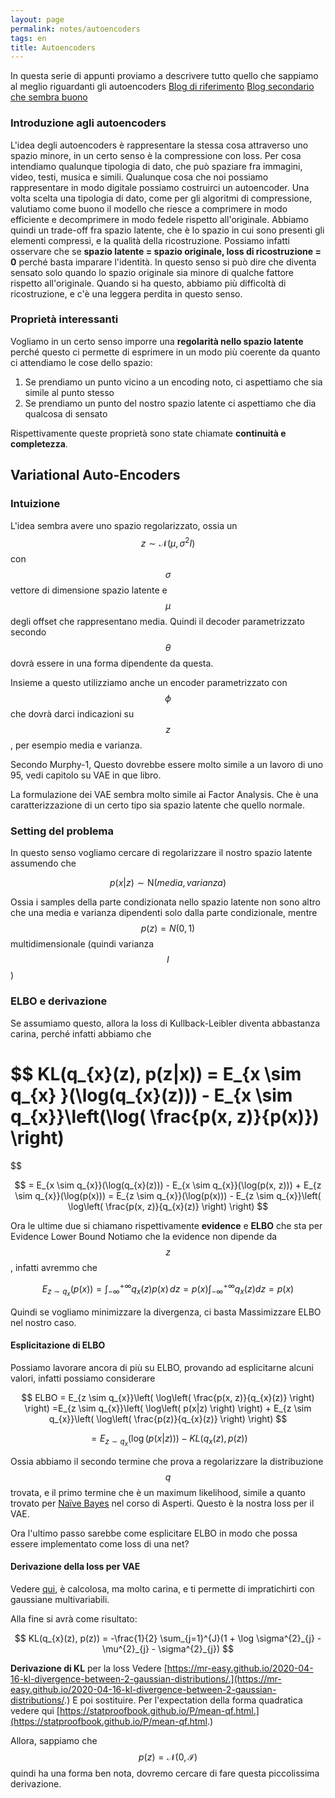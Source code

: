 ```yaml
---
layout: page
permalink: notes/autoencoders
tags: en
title: Autoencoders
---
```


In questa serie di appunti proviamo a descrivere tutto quello che sappiamo al meglio riguardanti gli autoencoders
[Blog di riferimento](https://towardsdatascience.com/understanding-variational-autoencoders-vaes-f70510919f73)
[Blog secondario che sembra buono](https://mbernste.github.io/posts/vae/)
### Introduzione agli autoencoders

L'idea degli autoencoders è rappresentare la stessa cosa attraverso uno spazio minore, in un certo senso è la compressione con loss.
Per cosa intendiamo qualunque tipologia di dato, che può spaziare fra immagini, video, testi, musica e simili. Qualunque cosa che noi possiamo rappresentare in modo digitale possiamo costruirci un autoencoder.
Una volta scelta una tipologia di dato, come per gli algoritmi di compressione, valutiamo come buono il modello che riesce a comprimere in modo efficiente e decomprimere in modo fedele rispetto all'originale.
Abbiamo quindi un trade-off fra spazio latente, che è lo spazio in cui sono presenti gli elementi compressi, e la qualità della ricostruzione.
Possiamo infatti osservare che se **spazio latente = spazio originale, loss di ricostruzione = 0** perché basta imparare l'identità.
In questo senso si può dire che diventa sensato solo quando lo spazio originale sia minore di qualche fattore rispetto all'originale. Quando si ha questo, abbiamo più difficoltà di ricostruzione, e c'è una leggera perdita in questo senso.


### Proprietà interessanti
Vogliamo in un certo senso imporre una **regolarità nello spazio latente** perché questo ci permette di esprimere in un modo più coerente da quanto ci attendiamo le cose dello spazio:
1. Se prendiamo un punto vicino a un encoding noto, ci aspettiamo che sia simile al punto stesso
2. Se prendiamo un punto del nostro spazio latente ci aspettiamo che dia qualcosa di sensato

Rispettivamente queste proprietà sono state chiamate **continuità e completezza**.

## Variational Auto-Encoders

### Intuizione
L'idea sembra avere uno spazio regolarizzato, ossia un
$$z \sim \mathcal{N}(\mu, \sigma^{2}I)$$ con $$\sigma$$ vettore di dimensione spazio latente e $$\mu$$ degli offset che rappresentano media. 
Quindi il decoder parametrizzato secondo $$\theta$$ dovrà essere in una forma dipendente da questa.

Insieme a questo utilizziamo anche un encoder parametrizzato con $$\phi$$ che dovrà darci indicazioni su $$z$$, per esempio media e varianza.

Secondo Murphy-1, Questo dovrebbe essere molto simile a un lavoro di uno 95, vedi capitolo su VAE in que libro.

La formulazione dei VAE sembra molto simile ai Factor Analysis. Che è una caratterizzazione di un certo tipo sia spazio latente che quello normale.

### Setting del problema

In questo senso vogliamo cercare di regolarizzare il nostro spazio latente assumendo che

$$
p(x | z) \sim \mathrm{N}(media, varianza)
$$

Ossia i samples della parte condizionata nello spazio latente non sono altro che una media e varianza dipendenti solo dalla parte condizionale, mentre $$p(z) = N(0, 1)$$ multidimensionale (quindi varianza $$I$$)



### ELBO e derivazione
Se assumiamo questo, allora la loss di Kullback-Leibler diventa abbastanza carina, perché infatti abbiamo che


$$
KL(q_{x}(z), p(z|x)) = E_{x \sim q_{x} }(\log(q_{x}(z))) - E_{x \sim q_{x}}\left(\log( \frac{p(x, z)}{p(x)}) \right)
=
$$


$$
= E_{x \sim q_{x}}(\log(q_{x}(z))) - E_{x \sim q_{x}}(\log(p(x, z))) + E_{z \sim q_{x}}(\log(p(x))) 
= E_{z \sim q_{x}}(\log(p(x)))  - E_{z \sim q_{x}}\left( \log\left( \frac{p(x, z)}{q_{x}(z)} \right) \right) 
$$

Ora le ultime due si chiamano rispettivamente **evidence** e **ELBO** che sta per Evidence Lower Bound
Notiamo che la evidence non dipende da $$z$$, infatti avremmo che

$$
E_{z \sim q_{x}}(p(x))  = \int _{-\infty}^{+\infty} q_{x}(z) p(x) \, dz = p(x)  \int _{-\infty}^{+\infty} q_{x}(z) dz = p(x)
$$

Quindi se vogliamo minimizzare la divergenza, ci basta Massimizzare ELBO nel nostro caso.

#### Esplicitazione di ELBO
Possiamo lavorare ancora di più su ELBO, provando ad esplicitarne alcuni valori, infatti possiamo considerare


$$
ELBO = E_{z \sim q_{x}}\left( \log\left( \frac{p(x, z)}{q_{x}(z)} \right) \right) 
=E_{z \sim q_{x}}\left( \log\left( p(x|z) \right) \right)  + E_{z \sim q_{x}}\left( \log\left( \frac{p(z)}{q_{x}(z)} \right) \right) 
$$


$$
= E_{z \sim q_{x}}\left( \log\left( p(x|z) \right) \right)  - KL(q_{x}(z), p(z))
$$


Ossia abbiamo il secondo termine che prova a regolarizzare la distribuzione $$q$$ trovata, e il primo termine che è un maximum likelihood, simile a quanto trovato per [Naïve Bayes](/notes/naïve-bayes) nel corso di Asperti.
Questo è la nostra loss per il VAE.

Ora l'ultimo passo sarebbe come esplicitare ELBO in modo che possa essere implementato come loss di una net?

#### Derivazione della loss per VAE
Vedere [qui]([https://mbernste.github.io/posts/vae/](https://mbernste.github.io/posts/vae/)#appendix-derivation-of-the-kl-divergence-term-when-the-variational-posterior-and-prior-are-gaussian), è calcolosa, ma molto carina, e ti permette di impratichirti con gaussiane multivariabili.

Alla fine si avrà come risultato:


$$
KL(q_{x}(z), p(z)) = -\frac{1}{2} \sum_{j=1}^{J}(1 + \log \sigma^{2}_{j} - \mu^{2}_{j} - \sigma^{2}_{j})
$$

**Derivazione di KL** per la loss
Vedere [https://mr-easy.github.io/2020-04-16-kl-divergence-between-2-gaussian-distributions/.](https://mr-easy.github.io/2020-04-16-kl-divergence-between-2-gaussian-distributions/.)
E poi sostituire.
Per l'expectation della forma quadratica vedere qui [https://statproofbook.github.io/P/mean-qf.html.](https://statproofbook.github.io/P/mean-qf.html.)

Allora, sappiamo che $$p(z) = \mathcal{N}(0, \mathcal{I})$$ quindi ha una forma ben nota, dovremo cercare di fare questa piccolissima derivazione.